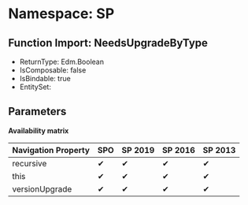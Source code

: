 # Namespace: SP

## Function Import: NeedsUpgradeByType

- ReturnType: Edm.Boolean
- IsComposable: false
- IsBindable: true
- EntitySet: 

## Parameters

**Availability matrix**

Navigation Property | SPO | SP 2019 | SP 2016 | SP 2013
----------|-----|---------|---------|--------
recursive | ✔ | ✔ | ✔ | ✔
this | ✔ | ✔ | ✔ | ✔
versionUpgrade | ✔ | ✔ | ✔ | ✔
